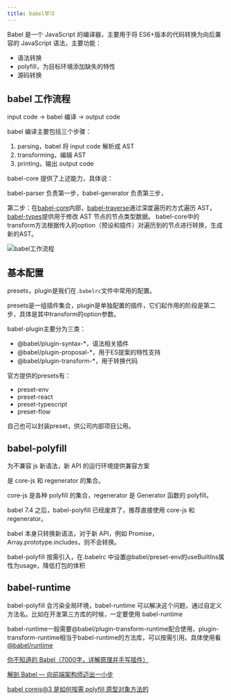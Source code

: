 ```yaml
---
title: babel学习
---
```


Babel 是一个 JavaScript 的编译器，主要用于将 ES6+版本的代码转换为向后兼容的 JavaScript 语法，主要功能：

- 语法转换
- polyfill，为目标环境添加缺失的特性
- 源码转换

## babel 工作流程

input code → babel 编译 → output code

babel 编译主要包括三个步骤：

1. parsing，babel 将 input code 解析成 AST
2. transforming，编辑 AST
3. printing，输出 output code

babel-core 提供了上述能力，具体说：

babel-parser 负责第一步，babel-generator 负责第三步，

第二步：在[babel-core](https://babeljs.io/docs/en/babel-core)内部，[babel-traverse](https://babeljs.io/docs/en/babel-traverse)通过深度遍历的方式遍历 AST，
[babel-types](https://babeljs.io/docs/en/babel-types)提供用于修改 AST 节点的节点类型数据。
babel-core中的transform方法根据传入的option（预设和插件）对遍历到的节点进行转换，生成新的AST。

![babel工作流程](https://mmbiz.qpic.cn/mmbiz_png/QibeeJCUD7SRoaa75YINhicgsaEYeSvGOsBibnwg19n2JPrMmwuuUf52X7E1QJtjn6AtyJ2sRKkAoRIEuI6ygZNeg/640?wx_fmt=png&tp=webp&wxfrom=5&wx_lazy=1&wx_co=1)

## 基本配置

presets，plugin是我们在`.babelrc`文件中常用的配置。

presets是一组插件集合，plugin是单独配置的插件，它们起作用的阶段是第二步，具体是其中transform的option参数。

babel-plugin主要分为三类：

- @babel/plugin-syntax-*，语法相关插件
- @babel/plugin-proposal-*，用于ES提案的特性支持
- @babel/plugin-transform-*，用于转换代码

官方提供的presets有：

- preset-env
- preset-react
- preset-typescript
- preset-flow

自己也可以封装preset，供公司内部项目公用。

## babel-polyfill

为不兼容 js 新语法，新 API 的运行环境提供兼容方案

是 core-js 和 regenerator 的集合。

core-js 是各种 polyfill 的集合，regenerator 是 Generator 函数的 polyfill。

babel 7.4 之后，babel-polyfill 已经废弃了，推荐直接使用 core-js 和 regenerator。

babel 本身只转换新语法，对于新 API，例如 Promise，Array.prototype.includes，则不会转换。

babel-polyfill 按需引入，在.babelrc 中设置@babel/preset-env的useBuiltIns属性为usage，降低打包的体积

## babel-runtime

babel-polyfill 会污染全局环境，babel-runtime 可以解决这个问题，通过自定义方法名。比如在开发第三方库的时候，一定要使用 babel-runtime

babel-runtime一般需要@babel/plugin-transform-runtime配合使用，plugin-transform-runtime相当于babel-runtime的方法库，可以按需引用。具体使用看[@babel/runtime](https://www.babeljs.cn/docs/babel-runtime)

[你不知道的 Babel（7000字，详解原理并手写插件）](https://my.oschina.net/u/4088983/blog/4545928)

[解剖 Babel — 向前端架构师迈出一小步](https://mp.weixin.qq.com/s/rioaemy9iRBxPnqFu-zOGQ)

[babel corejs@3 是如何按需 polyfill 原型对象方法的](https://zhuanlan.zhihu.com/p/139359864)
